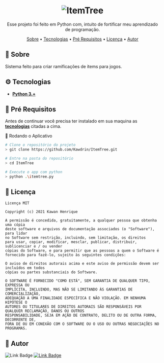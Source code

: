 <h1 align="center">
  <img alt="ItemTree" title="Tree" src="./demo/Demo.gif">
</h1>
<p align="center">Esse projeto foi feito em Python com, intuito de fortificar meu aprendizado de programação.</p>
<p align="center">
  <a href="#sobre">Sobre</a> •
  <a href="#tecnologias">Tecnologias</a> •
  <a href="#pré-requisitos">Pré Requisitos</a> •
  <a href="#licença">Licença</a> •
  <a href="#autor">Autor</a>
</p>

## 📄 Sobre
  Sistema feito para criar ramificações de items para jogos.

## ⚙️ Tecnologias
  - [**Python 3.+**](https://www.python.org/)

## 📜 Pré Requisitos
  Antes de continuar você precisa ter instalado em sua maquina as [**tecnologias**](#Tecnologias) citadas a cima.

 🎲 Rodando o Aplicativo

```bash
# Clone o repositório do projeto
> git clone https://github.com/Kawdrin/ItemTree.git

# Entre na pasta do repositório
> cd ItemTree

# Execute o app com python
> python .\itemtree.py
```

## 🔰 Licença
    Licença MIT

    Copyright (c) 2021 Kawan Henrique

    A permissão é concedida, gratuitamente, a qualquer pessoa que obtenha uma cópia
    deste software e arquivos de documentação associados (o "Software"), para lidar
    no Software sem restrição, incluindo, sem limitação, os direitos
    para usar, copiar, modificar, mesclar, publicar, distribuir, sublicenciar e / ou vender
    cópias do Software, e para permitir que as pessoas a quem o Software é
    fornecido para fazê-lo, sujeito às seguintes condições:

    O aviso de direitos autorais acima e este aviso de permissão devem ser incluídos em todos
    cópias ou partes substanciais do Software.

    O SOFTWARE É FORNECIDO "COMO ESTÁ", SEM GARANTIA DE QUALQUER TIPO, EXPRESSA OU
    IMPLÍCITA, INCLUINDO, MAS NÃO SE LIMITANDO ÀS GARANTIAS DE COMERCIALIZAÇÃO,
    ADEQUAÇÃO A UMA FINALIDADE ESPECÍFICA E NÃO VIOLAÇÃO. EM NENHUMA HIPÓTESE O
    AUTORES OU TITULARES DE DIREITOS AUTORAIS SÃO RESPONSÁVEIS POR QUALQUER RECLAMAÇÃO, DANOS OU OUTROS
    RESPONSABILIDADE, SEJA EM AÇÃO DE CONTRATO, DELITO OU DE OUTRA FORMA, DECORRENTE DE,
    FORA DE OU EM CONEXÃO COM O SOFTWARE OU O USO OU OUTRAS NEGOCIAÇÕES NO
    PROGRAMAS.
## 👋 Autor
 ![Link Badge](https://img.shields.io/badge/-Feito%20POR-7AA5FF?&style=for-the-badge&logoColor=white)
  [![Link Badge](https://img.shields.io/badge/-Kawan%20Henrique%20Pereira-7AA5FF?&style=for-the-badge&logoColor=white&logo=linkedin)](https://www.linkedin.com/in/kawan-henrique-pereira/)
